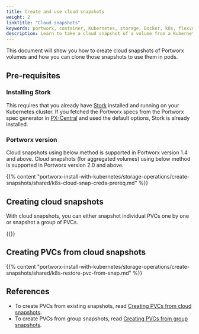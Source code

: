 ```yaml
---
title: Create and use cloud snapshots
weight: 2
linkTitle: "Cloud snapshots"
keywords: portworx, container, Kubernetes, storage, Docker, k8s, flexvol, pv, persistent disk, snapshots, stork, clones, cloud, cloudsnap
description: Learn to take a cloud snapshot of a volume from a Kubernetes persistent volume claim (PVC) and use that snapshot as the volume for a new pod. Try today!
---
```


This document will show you how to create cloud snapshots of Portworx volumes and how you can clone those snapshots to use them in pods.

## Pre-requisites

### Installing Stork

This requires that you already have [Stork](/portworx-install-with-kubernetes/storage-operations/stork) installed and running on your
Kubernetes cluster. If you fetched the Portworx specs from the Portworx spec generator in [PX-Central](https://central.portworx.com) and used the default options, Stork is already installed.

### Portworx version

Cloud snapshots using below method is supported in Portworx version 1.4 and above.
Cloud snapshots (for aggregated volumes) using below method is supported in Portworx version 2.0 and above.

{{% content "portworx-install-with-kubernetes/storage-operations/create-snapshots/shared/k8s-cloud-snap-creds-prereq.md" %}}

## Creating cloud snapshots

With cloud snapshots, you can either snapshot individual PVCs one by one or snapshot a group of PVCs.

{{<homelist series="k8s-cloud-snap">}}

## Creating PVCs from  cloud snapshots

{{% content "portworx-install-with-kubernetes/storage-operations/create-snapshots/shared/k8s-restore-pvc-from-snap.md" %}}

## References

* To create PVCs from existing snapshots, read [Creating PVCs from cloud snapshots](/portworx-install-with-kubernetes/storage-operations/create-snapshots/on-demand/snaps-cloud#creating-pvcs-from-cloud-snapshots).
* To create PVCs from group snapshots, read [Creating PVCs from group snapshots](/portworx-install-with-kubernetes/storage-operations/create-snapshots/on-demand/snaps-group#restoring-from-group-snapshots).
